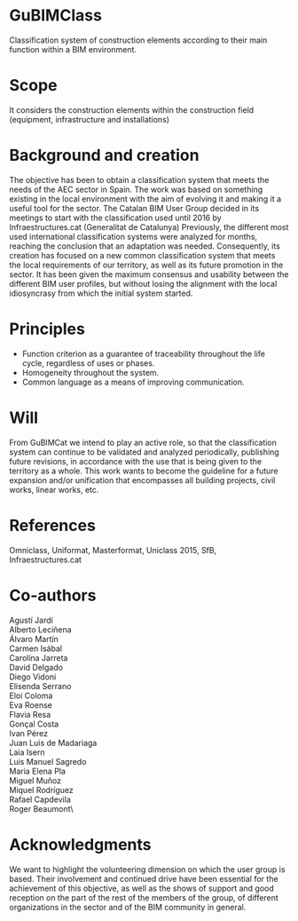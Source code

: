 # GuBIMClass
Classification system of construction elements according to their main function within a BIM environment.
# Scope
It considers the construction elements within the construction field (equipment, infrastructure and installations)
# Background and creation
The objective has been to obtain a classification system that meets the needs of the AEC sector in Spain. The work was based on something existing in the local environment with the aim of evolving it and making it a useful tool for the sector.
The Catalan BIM User Group decided in its meetings to start with the classification used until 2016 by Infraestructures.cat (Generalitat de Catalunya)
Previously, the different most used international classification systems were analyzed for months, reaching the conclusion that an adaptation was needed.
Consequently, its creation has focused on a new common classification system that meets the local requirements of our territory, as well as its future promotion in the sector. It has been given the maximum consensus and usability between the different BIM user profiles, but without losing the alignment with the local idiosyncrasy from which the initial system started.
# Principles
- Function criterion as a guarantee of traceability throughout the life cycle, regardless of uses or phases.
- Homogeneity throughout the system.
- Common language as a means of improving communication.
# Will
From GuBIMCat we intend to play an active role, so that the classification system can continue to be validated and analyzed periodically, publishing future revisions, in accordance with the use that is being given to the territory as a whole.
This work wants to become the guideline for a future expansion and/or unification that encompasses all building projects, civil works, linear works, etc.
# References
Omniclass, Uniformat, Masterformat, Uniclass 2015, SfB, Infraestructures.cat
# Co-authors
Agustí Jardí\
Alberto Leciñena\
Álvaro Martín\
Carmen Isábal\
Carolina Jarreta\
David Delgado\
Diego Vidoni\
Elisenda Serrano\
Eloi Coloma\
Eva Roense\
Flavia Resa\
Gonçal Costa\
Ivan Pérez\
Juan Luis de Madariaga\
Laia Isern\
Luis Manuel Sagredo\
Maria Elena Pla\
Miguel Muñoz\
Miquel Rodríguez\
Rafael Capdevila\
Roger Beaumont\
# Acknowledgments
We want to highlight the volunteering dimension on which the user group is based. Their involvement and continued drive have been essential for the achievement of this objective, as well as the shows of support and good reception on the part of the rest of the members of the group, of different organizations in the sector and of the BIM community in general.
